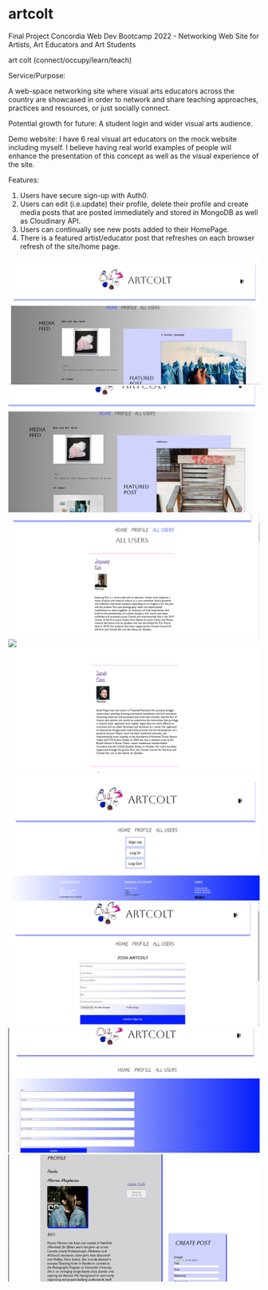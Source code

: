 # artcolt
Final Project Concordia Web Dev Bootcamp 2022 - Networking Web Site for Artists, Art Educators and Art Students

art colt (connect/occupy/learn/teach) 

Service/Purpose: 

A web-space networking site where visual arts educators across the country are showcased in order to network and share teaching approaches, practices and resources, or just socially connect. 

Potential growth for future: A student login and wider visual arts audience.

Demo website: I have 6 real visual art educators on the mock website including myself. I believe having real world examples of people will enhance the presentation of this concept as well as the visual experience of the site. 

Features: 

1) Users have secure sign-up with Auth0.
2) Users can edit (i.e.update) their profile, delete their profile and create media posts that are posted immediately and stored in MongoDB as well as Cloudinary API.
3) Users can continually see new posts added to their HomePage.
4) There is a featured artist/educator post that refreshes on each browser refresh of the site/home page.


![](client/screenshots/HomePageScreenShot1.jpg)
![](client/screenshots/HomeFeedScreenShot2.jpg)
![](client/screenshots/AllUsersScreenShot1.jpg)
![](client/screenshots/AllUsersScreenShot2.jpg)
![](client/screenshots/AllUsersScreenShot3.jpg)
![](client/screenshots/ArtColtSignInPageScreenShot.jpg)
![](client/screenshots/SignUpPageScreenShot.jpg) 
![](client/screenshots/UpdateProfilePage.jpg)
![](client/screenshots/ProfileCurrentUserScreenShot.jpg)






